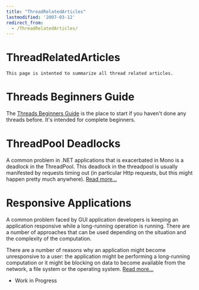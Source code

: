 ```yaml
---
title: "ThreadRelatedArticles"
lastmodified: '2007-03-12'
redirect_from:
  - /ThreadRelatedArticles/
---
```


ThreadRelatedArticles
=====================

    This page is intented to summarize all thread related articles.

Threads Beginners Guide
=======================

The [Threads Beginners Guide](/ThreadsBeginnersGuide) is the place to start if you haven't done any threads before. It's intended for complete beginners.

ThreadPool Deadlocks
====================

A common problem in .NET applications that is exacerbated in Mono is a deadlock in the ThreadPool. This deadlock in the threadpool is usually manifested by requests timing out (in particular Http requests, but this might happen pretty much anywhere). [Read more...](/Article:ThreadPool_Deadlocks)

Responsive Applications
=======================

A common problem faced by GUI application developers is keeping an application responsive while a long-running operation is running. There are a number of approaches that can be used depending on the situation and the complexity of the computation.

There are a number of reasons why an application might become unresponsive to a user: the application might be performing a long-running computation or it might be blocking on data to become available from the network, a file system or the operating system. [Read more...](/Responsive_Applications)

-   Work in Progress


